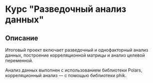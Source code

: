 # Курс "Разведочный анализ данных"

## Описание

Итоговый проект включает разведочный и однофакторный анализ данных, построение корреляционной матрицы и анализ целевой переменной.

Анализ данных выполнен с использованием библиотеки Polars, корреляционный анализ — с помощью библиотеки phik.

